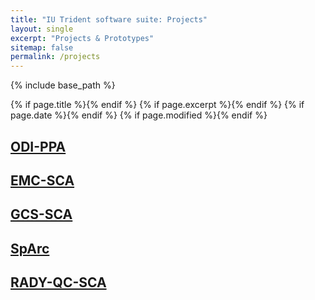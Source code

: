 ```yaml
---
title: "IU Trident software suite: Projects"
layout: single
excerpt: "Projects & Prototypes"
sitemap: false
permalink: /projects
---
```


{% include base_path %}

<div id="main" role="main">
  <article class="splash" itemscope itemtype="http://schema.org/CreativeWork">
    {% if page.title %}<meta itemprop="headline" content="{{ page.title | markdownify | strip_html | strip_newlines | escape_once }}">{% endif %}
    {% if page.excerpt %}<meta itemprop="description" content="{{ page.excerpt | markdownify | strip_html | strip_newlines | escape_once }}">{% endif %}
    {% if page.date %}<meta itemprop="datePublished" content="{{ page.date | date: "%B %d, %Y" }}">{% endif %}
    {% if page.modified %}<meta itemprop="dateModified" content="{{ page.modified | date: "%B %d, %Y" }}">{% endif %}
            <section class="page__content" itemprop="text">
               <div class="feature__wrapper">
                  <div class="feature__item">
                     <div class="archive__item">
<!--                        <div class="archive__item-teaser"> <img src="https://mmistakes.github.io/minimal-mistakes/images/mm-customizable-feature.png" alt="customizable" /></div> -->
                        <div class="archive__item-body">
                           <a href="https://portal.odi.iu.edu" class="btn "><h2 class="archive__item-title">ODI-PPA</h2></a>
<!--                           <div class="archive__item-excerpt">
                              <p>One Degree Imager - Pipeline, Portal, and Archive</p>
                           </div>
-->                        </div>
                     </div>
                  </div>
                  <div class="feature__item">
                     <div class="archive__item">
                        <div class="archive__item-body">
                           <a href="https://portal.emcenter.iu.edu" class="btn "><h2 class="archive__item-title">EMC-SCA</h2></a>
                        </div>
                     </div>
                  </div>
    	       </div>
            </section>
            <section class="page__content" itemprop="text">
               <div class="feature__wrapper">
                  <div class="feature__item">
                     <div class="archive__item">
                        <div class="archive__item-body">
                           <a href="https://gcs-dev.ppa.iu.edu" class="btn "><h2 class="archive__item-title">GCS-SCA</h2></a>
                        </div>
                     </div>
                  </div>
                  <div class="feature__item">
                     <div class="archive__item">
                        <div class="archive__item-body">
                           <a href="https://sparc.sca.iu.edu" class="btn "><h2 class="archive__item-title">SpArc</h2></a>
                        </div>
                     </div>
                  </div>
    	       </div>
            </section>
            <section class="page__content" itemprop="text">
               <div class="feature__wrapper">
                  <div class="feature__item">
                     <div class="archive__item">
                        <div class="archive__item-body">
                           <a href="https://rady.sca.iu.edu" class="btn "><h2 class="archive__item-title">RADY-QC-SCA</h2></a>
                        </div>
                     </div>
                  </div>
		</div>
            </section>


  </article>
</div>
